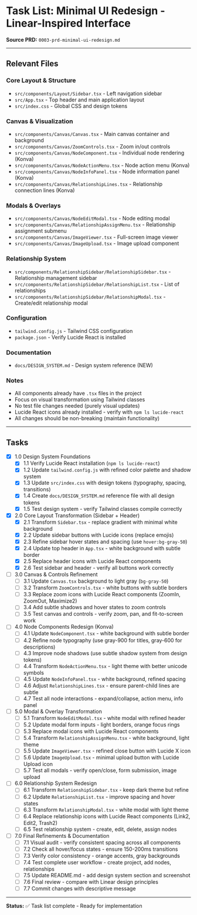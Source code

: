 # Task List: Minimal UI Redesign - Linear-Inspired Interface

**Source PRD:** `0003-prd-minimal-ui-redesign.md`

---

## Relevant Files

### Core Layout & Structure
- `src/components/Layout/Sidebar.tsx` - Left navigation sidebar
- `src/App.tsx` - Top header and main application layout
- `src/index.css` - Global CSS and design tokens

### Canvas & Visualization
- `src/components/Canvas/Canvas.tsx` - Main canvas container and background
- `src/components/Canvas/ZoomControls.tsx` - Zoom in/out controls
- `src/components/Canvas/NodeComponent.tsx` - Individual node rendering (Konva)
- `src/components/Canvas/NodeActionMenu.tsx` - Node action menu (Konva)
- `src/components/Canvas/NodeInfoPanel.tsx` - Node information panel (Konva)
- `src/components/Canvas/RelationshipLines.tsx` - Relationship connection lines (Konva)

### Modals & Overlays
- `src/components/Canvas/NodeEditModal.tsx` - Node editing modal
- `src/components/Canvas/RelationshipAssignMenu.tsx` - Relationship assignment submenu
- `src/components/Canvas/ImageViewer.tsx` - Full-screen image viewer
- `src/components/Canvas/ImageUpload.tsx` - Image upload component

### Relationship System
- `src/components/RelationshipSidebar/RelationshipSidebar.tsx` - Relationship management sidebar
- `src/components/RelationshipSidebar/RelationshipList.tsx` - List of relationships
- `src/components/RelationshipSidebar/RelationshipModal.tsx` - Create/edit relationship modal

### Configuration
- `tailwind.config.js` - Tailwind CSS configuration
- `package.json` - Verify Lucide React is installed

### Documentation
- `docs/DESIGN_SYSTEM.md` - Design system reference (NEW)

### Notes
- All components already have `.tsx` files in the project
- Focus on visual transformation using Tailwind classes
- No test file changes needed (purely visual updates)
- Lucide React icons already installed - verify with `npm ls lucide-react`
- All changes should be non-breaking (maintain functionality)

---

## Tasks

- [x] 1.0 Design System Foundations
  - [x] 1.1 Verify Lucide React installation (`npm ls lucide-react`)
  - [x] 1.2 Update `tailwind.config.js` with refined color palette and shadow system
  - [x] 1.3 Update `src/index.css` with design tokens (typography, spacing, transitions)
  - [x] 1.4 Create `docs/DESIGN_SYSTEM.md` reference file with all design tokens
  - [x] 1.5 Test design system - verify Tailwind classes compile correctly

- [x] 2.0 Core Layout Transformation (Sidebar + Header)
  - [x] 2.1 Transform `Sidebar.tsx` - replace gradient with minimal white background
  - [x] 2.2 Update sidebar buttons with Lucide icons (replace emojis)
  - [x] 2.3 Refine sidebar hover states and spacing (use `hover:bg-gray-50`)
  - [x] 2.4 Update top header in `App.tsx` - white background with subtle border
  - [x] 2.5 Replace header icons with Lucide React components
  - [x] 2.6 Test sidebar and header - verify all buttons work correctly

- [ ] 3.0 Canvas & Controls Refinement
  - [ ] 3.1 Update `Canvas.tsx` background to light gray (`bg-gray-50`)
  - [ ] 3.2 Transform `ZoomControls.tsx` - white buttons with subtle borders
  - [ ] 3.3 Replace zoom icons with Lucide React components (ZoomIn, ZoomOut, Maximize2)
  - [ ] 3.4 Add subtle shadows and hover states to zoom controls
  - [ ] 3.5 Test canvas and controls - verify zoom, pan, and fit-to-screen work

- [ ] 4.0 Node Components Redesign (Konva)
  - [ ] 4.1 Update `NodeComponent.tsx` - white background with subtle border
  - [ ] 4.2 Refine node typography (use gray-900 for titles, gray-600 for descriptions)
  - [ ] 4.3 Improve node shadows (use subtle shadow system from design tokens)
  - [ ] 4.4 Transform `NodeActionMenu.tsx` - light theme with better unicode symbols
  - [ ] 4.5 Update `NodeInfoPanel.tsx` - white background, refined spacing
  - [ ] 4.6 Adjust `RelationshipLines.tsx` - ensure parent-child lines are subtle
  - [ ] 4.7 Test all node interactions - expand/collapse, action menu, info panel

- [ ] 5.0 Modal & Overlay Transformation
  - [ ] 5.1 Transform `NodeEditModal.tsx` - white modal with refined header
  - [ ] 5.2 Update modal form inputs - light borders, orange focus rings
  - [ ] 5.3 Replace modal icons with Lucide React components
  - [ ] 5.4 Transform `RelationshipAssignMenu.tsx` - white background, light theme
  - [ ] 5.5 Update `ImageViewer.tsx` - refined close button with Lucide X icon
  - [ ] 5.6 Update `ImageUpload.tsx` - minimal upload button with Lucide Upload icon
  - [ ] 5.7 Test all modals - verify open/close, form submission, image upload

- [ ] 6.0 Relationship System Redesign
  - [ ] 6.1 Transform `RelationshipSidebar.tsx` - keep dark theme but refine
  - [ ] 6.2 Update `RelationshipList.tsx` - improve spacing and hover states
  - [ ] 6.3 Transform `RelationshipModal.tsx` - white modal with light theme
  - [ ] 6.4 Replace relationship icons with Lucide React components (Link2, Edit2, Trash2)
  - [ ] 6.5 Test relationship system - create, edit, delete, assign nodes

- [ ] 7.0 Final Refinements & Documentation
  - [ ] 7.1 Visual audit - verify consistent spacing across all components
  - [ ] 7.2 Check all hover/focus states - ensure 150-200ms transitions
  - [ ] 7.3 Verify color consistency - orange accents, gray backgrounds
  - [ ] 7.4 Test complete user workflow - create project, add nodes, relationships
  - [ ] 7.5 Update README.md - add design system section and screenshot
  - [ ] 7.6 Final review - compare with Linear design principles
  - [ ] 7.7 Commit changes with descriptive message

---

**Status:** ✅ Task list complete - Ready for implementation
